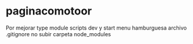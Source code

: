 # paginacomotoor
Por mejorar type module
scripts dev y start 
menu hamburguesa
archivo .gitignore
no subir carpeta node_modules
